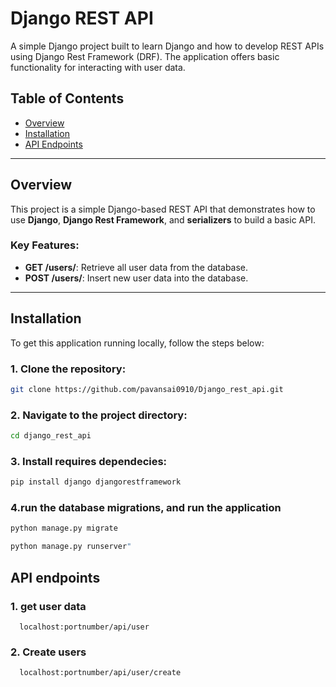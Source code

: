 # Django REST API

A simple Django project built to learn Django and how to develop REST APIs using Django Rest Framework (DRF). The application offers basic functionality for interacting with user data.

## Table of Contents

- [Overview](#overview)
- [Installation](#installation)
- [API Endpoints](#api-endpoints)

---

## Overview

This project is a simple Django-based REST API that demonstrates how to use **Django**, **Django Rest Framework**, and **serializers** to build a basic API. 

### Key Features:
- **GET /users/**: Retrieve all user data from the database.
- **POST /users/**: Insert new user data into the database.

---

## Installation

To get this application running locally, follow the steps below:

### 1. Clone the repository:

```bash
git clone https://github.com/pavansai0910/Django_rest_api.git
```
### 2. Navigate to the project directory:

```bash
cd django_rest_api
```

### 3. Install requires dependecies:

```bash
pip install django djangorestframework
```
### 4.run the database migrations, and run the application
```bash
python manage.py migrate
```
```bash
python manage.py runserver"
```

## API endpoints
  ### 1. get user data
      localhost:portnumber/api/user

  ### 2. Create users
      localhost:portnumber/api/user/create
